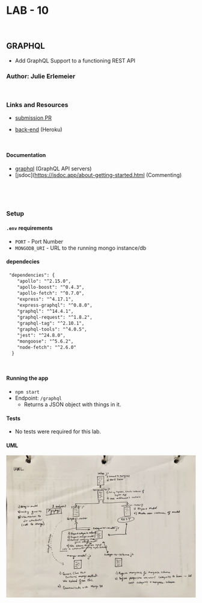 # LAB - 10
​
## GRAPHQL
- Add GraphQL Support to a functioning REST API
​
### Author: Julie Erlemeier
​
### Links and Resources
* [submission PR](http://xyz.com)
<!-- * [travis](http://xyz.com) -->
* [back-end](https://graphql-api-10.herokuapp.com/) (Heroku)
<!-- * [front-end](https://graphql-api-10.herokuapp.com/) (Heroku) -->
​
#### Documentation
* [graphql](https://graphql.org/learn/) (GraphQL API servers)
* [jsdoc](https://jsdoc.app/about-getting-started.html (Commenting)
<!-- * [styleguide](http://xyz.com) (React assignments) -->
​
<!-- ### Modules
#### `modulename.js`
##### Exported Values and Methods
​
###### `foo(thing) -> string`
Usage Notes or examples
​
###### `bar(array) -> array`
Usage Notes or examples -->
​
### Setup
#### `.env` requirements
* `PORT` - Port Number
* `MONGODB_URI` - URL to the running mongo instance/db
#### dependecies
```
 "dependencies": {
    "apollo": "^2.15.0",
    "apollo-boost": "^0.4.3",
    "apollo-fetch": "^0.7.0",
    "express": "^4.17.1",
    "express-graphql": "^0.8.0",
    "graphql": "^14.4.1",
    "graphql-request": "^1.8.2",
    "graphql-tag": "^2.10.1",
    "graphql-tools": "^4.0.5",
    "jest": "^24.8.0",
    "mongoose": "^5.6.2",
    "node-fetch": "^2.6.0"
  }
```
​
#### Running the app
* `npm start`
* Endpoint: `/graphql`
  * Returns a JSON object with things in it.
  
<!-- * Endpoint: `/bing/zing/`
  * Returns a JSON object with xyz in it. -->
  
#### Tests
* No tests were required for this lab.
​
#### UML
![UML for Lab-10](./assets/graphql.jpg)